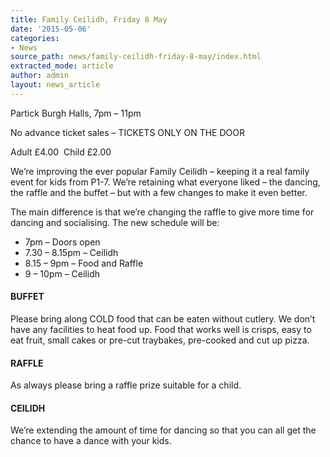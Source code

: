 ```yaml
---
title: Family Ceilidh, Friday 8 May
date: '2015-05-06'
categories:
- News
source_path: news/family-ceilidh-friday-8-may/index.html
extracted_mode: article
author: admin
layout: news_article
---
```

Partick Burgh Halls, 7pm – 11pm

No advance ticket sales – TICKETS ONLY ON THE DOOR

Adult £4.00 &nbsp;Child £2.00

We’re improving the ever popular Family Ceilidh – keeping it a real family event for kids from P1-7. We’re retaining what everyone liked – the dancing, the raffle and the buffet – but with a few changes to make it even better.

The main difference is that we’re changing the raffle to give more time for dancing and socialising. The new schedule will be:

- 7pm – Doors open
- 7.30 – 8.15pm – Ceilidh
- 8.15 – 9pm – Food and Raffle
- 9 – 10pm – Ceilidh

#### BUFFET

Please bring along COLD food that can be eaten without cutlery. We don’t have any facilities to heat food up. Food that works well is crisps, easy to eat fruit, small cakes or pre-cut traybakes, pre-cooked and cut up pizza.

#### RAFFLE

As always please bring a raffle prize suitable for a child.

#### CEILIDH

We’re extending the amount of time for dancing so that you can all get the chance to have a dance with your kids.
